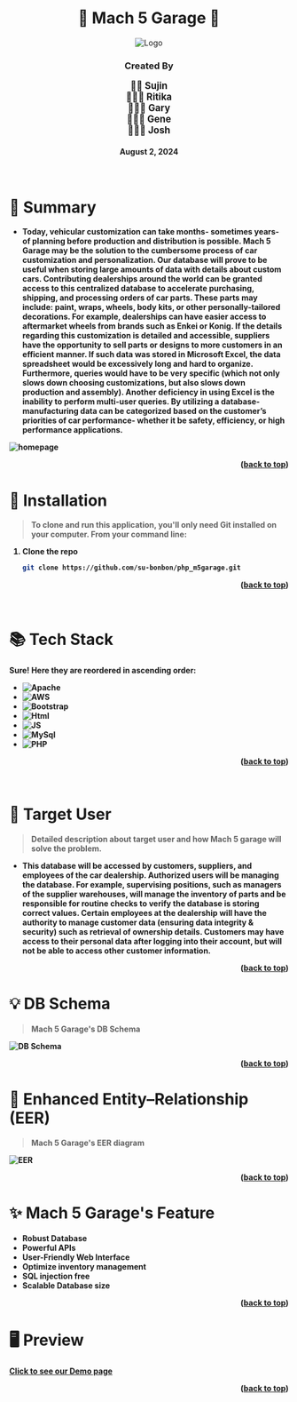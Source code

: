 <a name="wiki-top"></a>

<div align="center">
  <h1>🚙 Mach 5 Garage 🚙</h1>
    <img title="m5garage" alt="Logo" src="https://h204u.s3.us-east-2.amazonaws.com/logo.png">
  <h3><b>Created By</b></h3>
    <span style="font-size: larger;"><b>
        👩‍💻 Sujin<br>
        👩🏻‍💻 Ritika <br>
        👨🏼‍💻 Gary <br>
        👨🏼‍💻 Gene <br>
        👨🏼‍💻 Josh <br>
    </span>
    <h4>August 2, 2024</h4>
    
  <br>
</div>

<!-- Summary -->

# 📝 Summary

- Today, vehicular customization can take months- sometimes years- of planning before
production and distribution is possible. Mach 5 Garage may be the solution to the cumbersome
process of car customization and personalization. Our database will prove to be useful when
storing large amounts of data with details about custom cars. Contributing dealerships around the
world can be granted access to this centralized database to accelerate purchasing, shipping, and
processing orders of car parts. These parts may include: paint, wraps, wheels, body kits, or other
personally-tailored decorations. For example, dealerships can have easier access to aftermarket
wheels from brands such as Enkei or Konig. If the details regarding this customization is detailed
and accessible, suppliers have the opportunity to sell parts or designs to more customers in an
efficient manner. If such data was stored in Microsoft Excel, the data spreadsheet would be
excessively long and hard to organize. Furthermore, queries would have to be very specific
(which not only slows down choosing customizations, but also slows down production and
assembly). Another deficiency in using Excel is the inability to perform multi-user queries. By
utilizing a database- manufacturing data can be categorized based on the customer’s priorities of
car performance- whether it be safety, efficiency, or high performance applications. 
<img title="homepage" alt="homepage" src="https://h204u.s3.us-east-2.amazonaws.com/homeimg.png">
<p align="right">(<a href="#wiki-top">back to top</a>)</p>
<!-- PROJECT DESCRIPTION -->

<!-- Installation -->

# 💾 Installation 

> To clone and run this application, you'll only need Git installed on your computer. From your command line:

1. Clone the repo
   ```sh
   git clone https://github.com/su-bonbon/php_m5garage.git
   ```
   <p align="right">(<a href="#wiki-top">back to top</a>)</p>
<br>

<!-- Tech stack -->

# 📚 Tech Stack

Sure! Here they are reordered in ascending order:

* ![Apache](https://img.shields.io/badge/Apache-D22128?style=for-the-badge&logo=Apache&logoColor=white)
* ![AWS](https://img.shields.io/badge/Amazon_AWS-FF9900?style=for-the-badge&logo=amazonaws&logoColor=white)
* ![Bootstrap](https://img.shields.io/badge/Bootstrap-563D7C?style=for-the-badge&logo=bootstrap&logoColor=white)
* ![Html](https://img.shields.io/badge/HTML5-E34F26?style=for-the-badge&logo=html5&logoColor=white)
* ![JS](https://img.shields.io/badge/JavaScript-323330?style=for-the-badge&logo=javascript&logoColor=F7DF1E)
* ![MySql](https://img.shields.io/badge/MySQL-005C84?style=for-the-badge&logo=mysql&logoColor=white)
* ![PHP](https://img.shields.io/badge/PHP-777BB4?style=for-the-badge&logo=php&logoColor=white)
<p align="right">(<a href="#wiki-top">back to top</a>)</p>
<br>


<!-- Target -->

# 🎯 Target User 

> Detailed description about target user and how Mach 5 garage will solve the problem.

- This database will be accessed by customers, suppliers, and employees of the car dealership.
Authorized users will be managing the database. For example, supervising positions, such as
managers of the supplier warehouses, will manage the inventory of parts and be responsible for
routine checks to verify the database is storing correct values. Certain employees at the
dealership will have the authority to manage customer data (ensuring data integrity & security) such as retrieval of ownership details. Customers may have access to their personal data after
logging into their account, but will not be able to access other customer information.
<p align="right">(<a href="#wiki-top">back to top</a>)</p>



<!-- DB Schema -->

# 💡 DB Schema

> Mach 5 Garage's DB Schema

![DB Schema](https://h204u.s3.us-east-2.amazonaws.com/dbschema.png)

<p align="right">(<a href="#wiki-top">back to top</a>)</p>

<!-- EER -->

# 📌 Enhanced Entity–Relationship (EER)

> Mach 5 Garage's EER diagram

![EER](https://h204u.s3.us-east-2.amazonaws.com/eer.png)

<p align="right">(<a href="#wiki-top">back to top</a>)</p>

<!-- Feature -->

# ✨ Mach 5 Garage's Feature

- Robust Database
- Powerful APIs
- User-Friendly Web Interface
- Optimize inventory management
- SQL injection free
- Scalable Database size

<p align="right">(<a href="#wiki-top">back to top</a>)</p>

<!-- Preview -->

# 🖥️ Preview

<a href="https://h204u.s3.us-east-2.amazonaws.com/M5GarageDemo.pdf">Click to see our Demo page</a>

<p align="right">(<a href="#wiki-top">back to top</a>)</p>


